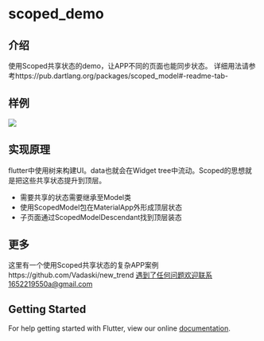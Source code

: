 # scoped_demo
## 介绍
使用Scoped共享状态的demo，让APP不同的页面也能同步状态。
详细用法请参考https://pub.dartlang.org/packages/scoped_model#-readme-tab-
## 样例
![](https://user-gold-cdn.xitu.io/2018/9/11/165c864da39b5296?w=362&h=640&f=gif&s=270132)
## 实现原理
flutter中使用树来构建UI。data也就会在Widget tree中流动。Scoped的思想就是把这些共享状态提升到顶层。
- 需要共享的状态需要继承至Model类
- 使用ScopedModel<MyModel>包在MaterialApp外形成顶层状态
- 子页面通过ScopedModelDescendant<MyModel>找到顶层装态
## 更多
这里有一个使用Scoped共享状态的复杂APP案例https://github.com/Vadaski/new_trend
遇到了任何问题欢迎联系1652219550a@gmail.com
## Getting Started

For help getting started with Flutter, view our online
[documentation](https://flutter.io/).
